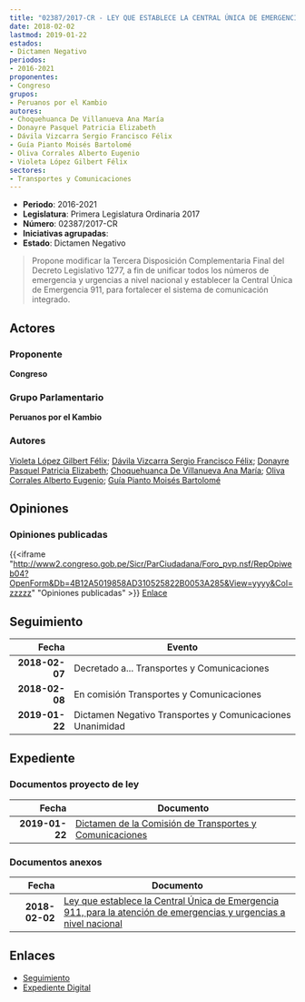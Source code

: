 ```yaml
---
title: "02387/2017-CR - LEY QUE ESTABLECE LA CENTRAL ÚNICA DE EMERGENCIA 911 PARA LA ATENCIÓN DE EMERGENCIAS Y URGENCIAS A NIVEL NACIONAL"
date: 2018-02-02
lastmod: 2019-01-22
estados:
- Dictamen Negativo
periodos:
- 2016-2021
proponentes:
- Congreso
grupos:
- Peruanos por el Kambio
autores:
- Choquehuanca De Villanueva Ana María
- Donayre Pasquel Patricia Elizabeth
- Dávila Vizcarra Sergio Francisco Félix
- Guía Pianto Moisés Bartolomé
- Oliva Corrales Alberto Eugenio
- Violeta López Gilbert Félix
sectores:
- Transportes y Comunicaciones
---
```

- **Periodo**: 2016-2021
- **Legislatura**: Primera Legislatura Ordinaria 2017
- **Número**: 02387/2017-CR
- **Iniciativas agrupadas**: 
- **Estado**: Dictamen Negativo

> Propone modificar la Tercera Disposición Complementaria Final del Decreto Legislativo 1277, a fin de unificar todos los números de emergencia y urgencias a nivel nacional y establecer la Central Única de Emergencia 911, para fortalecer el sistema de comunicación integrado.


## Actores

### Proponente

**Congreso**

### Grupo Parlamentario

**Peruanos por el Kambio**

### Autores

[Violeta López Gilbert Félix](mailto:mailto:gvioleta@congreso.gob.pe); [Dávila Vizcarra Sergio Francisco Félix](mailto:mailto:sdavila@congreso.gob.pe); [Donayre Pasquel Patricia Elizabeth](mailto:mailto:pdonayre@congreso.gob.pe); [Choquehuanca De Villanueva Ana María](mailto:mailto:achoquehuanca@congreso.gob.pe); [Oliva Corrales Alberto Eugenio](mailto:mailto:aoliva@congreso.gob.pe); [Guía Pianto Moisés Bartolomé](mailto:mailto:mguia@congreso.gob.pe)

## Opiniones

### Opiniones publicadas

{{<iframe "http://www2.congreso.gob.pe/Sicr/ParCiudadana/Foro_pvp.nsf/RepOpiweb04?OpenForm&Db=4B12A5019858AD310525822B0053A285&View=yyyy&Col=zzzzz" "Opiniones publicadas" >}}
[Enlace](http://www2.congreso.gob.pe/Sicr/ParCiudadana/Foro_pvp.nsf/RepOpiweb04?OpenForm&Db=4B12A5019858AD310525822B0053A285&View=yyyy&Col=zzzzz)


## Seguimiento

| Fecha | Evento |
|------:|--------|
| **2018-02-07** | Decretado a... Transportes y Comunicaciones |
| **2018-02-08** | En comisión Transportes y Comunicaciones |
| **2019-01-22** | Dictamen Negativo Transportes y Comunicaciones Unanimidad |

## Expediente

### Documentos proyecto de ley

| Fecha | Documento |
|------:|-----------|
| **2019-01-22** | [Dictamen de la Comisión de Transportes y Comunicaciones](http://www.leyes.congreso.gob.pe/Documentos/2016_2021/Dictamenes/Proyectos_de_Ley/02387DC23MAY20190122.pdf) |

### Documentos anexos

| Fecha | Documento |
|------:|-----------|
| **2018-02-02** | [Ley que establece la Central Única de Emergencia 911, para la atención de emergencias y urgencias a nivel nacional](http://www.leyes.congreso.gob.pe/Documentos/2016_2021/Proyectos_de_Ley_y_de_Resoluciones_Legislativas/PL0238720180202.pdf) |

## Enlaces

- [Seguimiento](http://www2.congreso.gob.pe/Sicr/TraDocEstProc/CLProLey2016.nsf/f7fff46988ca05b1052578e100829cc7/16880b2ed7352ae5052582290004e151?OpenDocument)
- [Expediente Digital](http://www2.congreso.gob.pe/Sicr/TraDocEstProc/Expvirt_2011.nsf/visbusqptramdoc1621/02387?opendocument)

